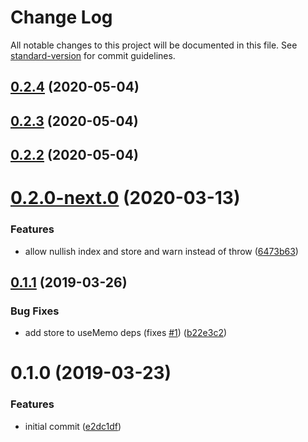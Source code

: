 # Change Log

All notable changes to this project will be documented in this file. See [standard-version](https://github.com/conventional-changelog/standard-version) for commit guidelines.

## [0.2.4](https://github.com/michaelpelea/react-use-flexsearch/compare/v0.2.3...v0.2.4) (2020-05-04)



## [0.2.3](https://github.com/michaelpelea/react-use-flexsearch/compare/v0.2.2...v0.2.3) (2020-05-04)



## [0.2.2](https://github.com/michaelpelea/react-use-flexsearch/compare/v0.2.0-next.0...v0.2.2) (2020-05-04)



# [0.2.0-next.0](https://github.com/angeloashmore/react-use-flexsearch/compare/v0.1.1...v0.2.0-next.0) (2020-03-13)


### Features

* allow nullish index and store and warn instead of throw ([6473b63](https://github.com/angeloashmore/react-use-flexsearch/commit/6473b63))



## [0.1.1](https://github.com/angeloashmore/react-use-flexsearch/compare/v0.1.0...v0.1.1) (2019-03-26)


### Bug Fixes

* add store to useMemo deps (fixes [#1](https://github.com/angeloashmore/react-use-flexsearch/issues/1)) ([b22e3c2](https://github.com/angeloashmore/react-use-flexsearch/commit/b22e3c2))



# 0.1.0 (2019-03-23)


### Features

* initial commit ([e2dc1df](https://github.com/angeloashmore/react-use-flexsearch/commit/e2dc1df))
